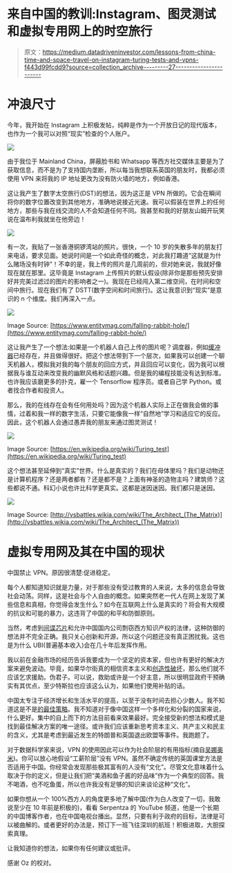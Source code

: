 # 来自中国的教训:Instagram、图灵测试和虚拟专用网上的时空旅行

> 原文：<https://medium.datadriveninvestor.com/lessons-from-china-time-and-space-travel-on-instagram-turing-tests-and-vpns-f443d99fcdd9?source=collection_archive---------27----------------------->

# 冲浪尺寸

今年，我开始在 Instagram 上积极发帖，纯粹是作为一个开放日记的现代版本，也作为一个我可以对照“现实”检查的个人账户。

![](img/d03f431529d84d5f6a6d5f108ec1acd9.png)

由于我位于 Mainland China，屏蔽脸书和 Whatsapp 等西方社交媒体主要是为了获取信息，而不是为了支持国内垄断，所以每当我想联系英国的朋友时，我都必须使用 VPN 来将我的 IP 地址更改为没有防火墙的地方，例如香港。

这让我产生了数字太空旅行(DST)的想法，因为这正是 VPN 所做的。它会在瞬间将你的数字位置改变到其他地方，准确地说接近光速。我可以假装在世界上的任何地方，那些与我在线交流的人不会知道任何不同。我甚至和我的好朋友山姆开玩笑说在温布利我就坐在他旁边！

![](img/97fec701705dc02aa73ac64adefb892b.png)

有一次，我贴了一张香港铜锣湾站的照片。很快，一个 10 岁的失散多年的朋友打来电话，要求见面。她说时间是一个如此奇怪的概念，对此我打趣道“这就是为什么赌场没有时钟”！不幸的是，我上传的照片是几周前的，但对她来说，我就好像现在就在那里。这毕竟是 Instagram 上传照片的默认假设(除非你是那些预先安排好并完美过滤过的图片的影响者之一)。我现在已经闯入第二维空间，在时间和空间中旅行。现在我们有了 DSTT(数字空间和时间旅行)。这让我意识到“现实”是意识的 n 个维度。我们再深入一点。

![](img/fec05747321ae093e7424469a059d72d.png)

Image Source: [https://www.entitymag.com/falling-rabbit-hole/](https://www.entitymag.com/falling-rabbit-hole/)

这让我产生了一个想法:如果是一个机器人自己上传的图片呢？调度器，例如[缓冲器](https://buffer.com/instagram)已经存在，并且做得很好。把这个想法带到下一个层次，如果我可以创建一个聊天机器人，模拟我对我的每个朋友的回应方式，并且回应可以变化，因为我可以根据我与谁互动来改变我的幽默风格和话题兴趣。但是我的编程技能没有达到标准。也许我应该磨更多的扑克，雇一个 Tensorflow 程序员。或者自己学 Python。或者找合作者和投资人。

那么，我的在线存在会有任何用处吗？因为这个机器人实际上正在做我会做的事情，过着和我一样的数字生活，只要它能像我一样“自然地”学习和适应它的反应。因此，这个机器人会通过愚弄我的朋友来通过图灵测试！

![](img/108f0cb0c651d313bd1acaf474ca2de3.png)

Image Source: [https://en.wikipedia.org/wiki/Turing_test](https://en.wikipedia.org/wiki/Turing_test)

这个想法甚至延伸到“真实”世界。什么是真实的？我们在母体里吗？我们是动物还是计算机程序？还是两者都有？还是都不是？上面有神圣的造物主吗？建筑师？这些都说不通。科幻小说也许比科学更真实。这都是迷因迷因。我们都只是迷因。

![](img/f46587a3aaf5e31eda8111627866ef2d.png)

Image Source: [http://vsbattles.wikia.com/wiki/The_Architect_(The_Matrix)](http://vsbattles.wikia.com/wiki/The_Architect_(The_Matrix))

# 虚拟专用网及其在中国的现状

中国禁止 VPN。原因很清楚:促进稳定。

每个人都知道知识就是力量，对于那些没有受过教育的人来说，太多的信息会导致社会动荡。同样，这是社会与个人自由的概念。如果突然老一代人在网上发现了某些信息和真相，你觉得会发生什么？如今在互联网上什么是真实的？将会有大规模的抗议和可能的暴力，这违背了中国的和平和防御原则。

当然，考虑到[间谍芯片](https://www.zerohedge.com/news/2018-10-09/new-evidence-chinese-spy-hardware-found-ex-mossad-investigators-super-micro-shares)和允许中国国内公司剽窃西方知识产权的法律，这种防御的想法并不完全正确。我只关心创新和开源，所以这个问题还没有真正困扰我。这也是为什么 UBI(普遍基本收入)会在几十年后发挥作用。

我以前在金融市场的经历告诉我要成为一个坚定的资本家，但也许有更好的解决方案来避免波动。毕竟，如果华尔街真的相信资本主义和[创造性破坏](https://en.wikipedia.org/wiki/Creative_destruction)，那么他们就不应该乞求援助。伪君子。可以说，救助或许是一个好主意，所以很明显政府干预确实有其优点，至少特斯拉也应该这么认为，如果他们使用补贴的话。

中国太专注于经济增长和生活水平的提高，以至于没有时间去担心少数人。我不知道这是不是[的最佳策略](https://en.wikipedia.org/wiki/Trolley_problem)。我不知道对于像中国这样一个多样化和分裂的国家来说，什么更好。集中的自上而下的方法目前看来效果最好。完全接受新的想法和模式是找到最佳解决方案的唯一途径。或许我们应该重新思考资本主义、共产主义和民主的含义，尤其是考虑到最近发生的特朗普和英国退出欧盟等事件。我跑题了。

对于数据科学家来说，VPN 的使用因此可以作为社会阶层的有用指标(摘自[吴娜奥米](https://twitter.com/realsexycyborg?lang=en))。你可以放心地假设“工薪阶层”没有 VPN。虽然不确定传统的英国课堂方法是否适用于中国。你经常会发现那些极其富有的人没有“文化”。尽管文化意味着什么取决于你的定义，但是让我们把“美酒和鱼子酱的好品味”作为一个典型的回答。我不喝酒，也不吃鱼蛋，所以也许我没有足够的知识来谈论这种“文化”。

如果你想从一个 100%西方人的角度更多地了解中国(作为白人改变了一切，我敢说至少在 10 年前是积极的)，看看 Serpentza 的 YouTube 频道，他是一个长期的中国博客作者，也在中国电视台播出。显然，只要有利于政府的目标，法律是可以被曲解的。或者更好的办法是，预订下一班飞往深圳的航班！积极进取，大胆探索真理。

让我知道你的想法，如果你有任何建议或批评。

感谢 Oz 的校对。